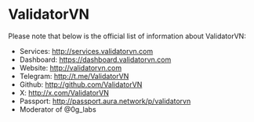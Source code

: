 # ValidatorVN

Please note that below is the official list of information about ValidatorVN:

  - Services: http://services.validatorvn.com
  - Dashboard: https://dashboard.validatorvn.com
  - Website: http://validatorvn.com
  - Telegram: http://t.me/ValidatorVN
  - Github: http://github.com/ValidatorVN
  - X: http://x.com/ValidatorVN
  - Passport: http://passport.aura.network/p/validatorvn
  - Moderator of @0g_labs
